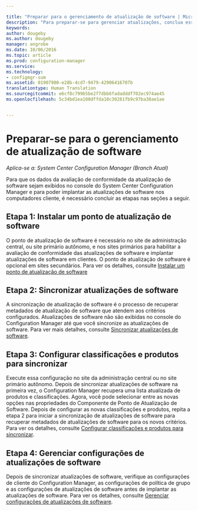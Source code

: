 ```yaml
---

title: "Preparar para o gerenciamento de atualização de software | Microsoft Docs"
description: "Para preparar-se para gerenciar atualizações, conclua essas tarefas para exibir os dados de avaliação de conformidade no console do System Center Configuration Manager."
keywords: 
author: dougeby
ms.author: dougeby
manager: angrobe
ms.date: 10/06/2016
ms.topic: article
ms.prod: configuration-manager
ms.service: 
ms.technology:
- configmgr-sum
ms.assetid: 01907900-e28b-4cd7-9479-42906416707b
translationtype: Human Translation
ms.sourcegitcommit: e6cf8c799b5be2f7dbb6fadadddf702ec974ae45
ms.openlocfilehash: 5c34bd1ea108dffda10c30281fb9c97ba38ae1ae


---
```


# <a name="prepare-for-software-updates-management"></a>Preparar-se para o gerenciamento de atualização de software

*Aplica-se a: System Center Configuration Manager (Branch Atual)*

Para que os dados da avaliação de conformidade da atualização de software sejam exibidos no console do System Center Configuration Manager e para poder implantar as atualizações de software nos computadores cliente, é necessário concluir as etapas nas seções a seguir.

## <a name="step-1-install-a-software-update-point"></a>Etapa 1: Instalar um ponto de atualização de software  
O ponto de atualização de software é necessário no site de administração central, ou site primário autônomo, e nos sites primários para habilitar a avaliação de conformidade das atualizações de software e implantar atualizações de software em clientes. O ponto de atualização de software é opcional em sites secundários. Para ver os detalhes, consulte [Instalar um ponto de atualização de software](install-a-software-update-point.md)  

## <a name="step-2-synchronize-software-updates"></a>Etapa 2: Sincronizar atualizações de software
A sincronização de atualização de software é o processo de recuperar metadados de atualização de software que atendem aos critérios configurados. Atualizações de software não são exibidas no console do Configuration Manager até que você sincronize as atualizações de software. Para ver mais detalhes, consulte [Sincronizar atualizações de software](synchronize-software-updates.md).   

## <a name="step-3-configure-classifications-and-products-to-synchronize"></a>Etapa 3: Configurar classificações e produtos para sincronizar
Execute essa configuração no site da administração central ou no site primário autônomo. Depois de sincronizar atualizações de software na primeira vez, o Configuration Manager recupera uma lista atualizada de produtos e classificações. Agora, você pode selecionar entre as novas opções nas propriedades do Componente de Ponto de Atualização de Software. Depois de configurar as novas classificações e produtos, repita a etapa 2 para iniciar a sincronização de atualizações de software para recuperar metadados de atualizações de software para os novos critérios. Para ver os detalhes, consulte [Configurar classificações e produtos para sincronizar](configure-classifications-and-products.md).

## <a name="step-4-manage-settings-for-software-updates"></a>Etapa 4: Gerenciar configurações de atualizações de software
Depois de sincronizar atualizações de software, verifique as configurações de cliente do Configuration Manager, as configurações de política de grupo e as configurações de atualizações de software antes de implantar as atualizações de software. Para ver os detalhes, consulte [Gerenciar configurações de atualizações de software](manage-settings-for-software-updates.md).



<!--HONumber=Dec16_HO3-->


